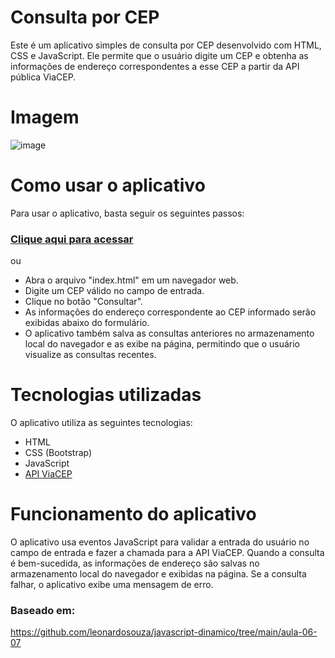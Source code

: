 # Consulta por CEP
Este é um aplicativo simples de consulta por CEP desenvolvido com HTML, CSS e JavaScript. Ele permite que o usuário digite um CEP e obtenha as informações de endereço correspondentes a esse CEP a partir da API pública ViaCEP.

# Imagem
![image](https://user-images.githubusercontent.com/116971675/230237177-16ae2a4a-c4c8-4c2e-8b6a-f32fdf3ec33b.png)


# Como usar o aplicativo
Para usar o aplicativo, basta seguir os seguintes passos:
### [Clique aqui para acessar](https://thriving-monstera-86c56b.netlify.app)
ou
- Abra o arquivo "index.html" em um navegador web.
- Digite um CEP válido no campo de entrada.
- Clique no botão "Consultar".
- As informações do endereço correspondente ao CEP informado serão exibidas abaixo do formulário.
- O aplicativo também salva as consultas anteriores no armazenamento local do navegador e as exibe na página, permitindo que o usuário visualize as consultas recentes.

# Tecnologias utilizadas
O aplicativo utiliza as seguintes tecnologias:

- HTML
- CSS (Bootstrap)
- JavaScript
- [API ViaCEP](https://viacep.com.br/)

# Funcionamento do aplicativo
O aplicativo usa eventos JavaScript para validar a entrada do usuário no campo de entrada e fazer a chamada para a API ViaCEP. Quando a consulta é bem-sucedida, as informações de endereço são salvas no armazenamento local do navegador e exibidas na página. Se a consulta falhar, o aplicativo exibe uma mensagem de erro.

### Baseado em:
https://github.com/leonardosouza/javascript-dinamico/tree/main/aula-06-07
